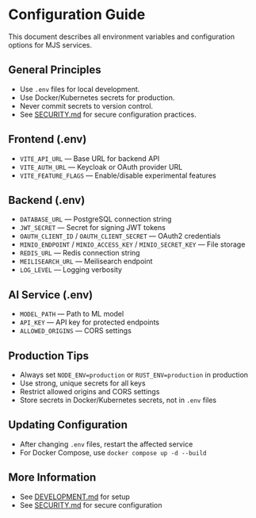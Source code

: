 # Configuration Guide

This document describes all environment variables and configuration options for MJS services.

## General Principles
- Use `.env` files for local development.
- Use Docker/Kubernetes secrets for production.
- Never commit secrets to version control.
- See [SECURITY.md](./SECURITY.md) for secure configuration practices.

## Frontend (.env)
- `VITE_API_URL` — Base URL for backend API
- `VITE_AUTH_URL` — Keycloak or OAuth provider URL
- `VITE_FEATURE_FLAGS` — Enable/disable experimental features

## Backend (.env)
- `DATABASE_URL` — PostgreSQL connection string
- `JWT_SECRET` — Secret for signing JWT tokens
- `OAUTH_CLIENT_ID` / `OAUTH_CLIENT_SECRET` — OAuth2 credentials
- `MINIO_ENDPOINT` / `MINIO_ACCESS_KEY` / `MINIO_SECRET_KEY` — File storage
- `REDIS_URL` — Redis connection string
- `MEILISEARCH_URL` — Meilisearch endpoint
- `LOG_LEVEL` — Logging verbosity

## AI Service (.env)
- `MODEL_PATH` — Path to ML model
- `API_KEY` — API key for protected endpoints
- `ALLOWED_ORIGINS` — CORS settings

## Production Tips
- Always set `NODE_ENV=production` or `RUST_ENV=production` in production
- Use strong, unique secrets for all keys
- Restrict allowed origins and CORS settings
- Store secrets in Docker/Kubernetes secrets, not in `.env` files

## Updating Configuration
- After changing `.env` files, restart the affected service
- For Docker Compose, use `docker compose up -d --build`

## More Information
- See [DEVELOPMENT.md](./DEVELOPMENT.md) for setup
- See [SECURITY.md](./SECURITY.md) for secure configuration 